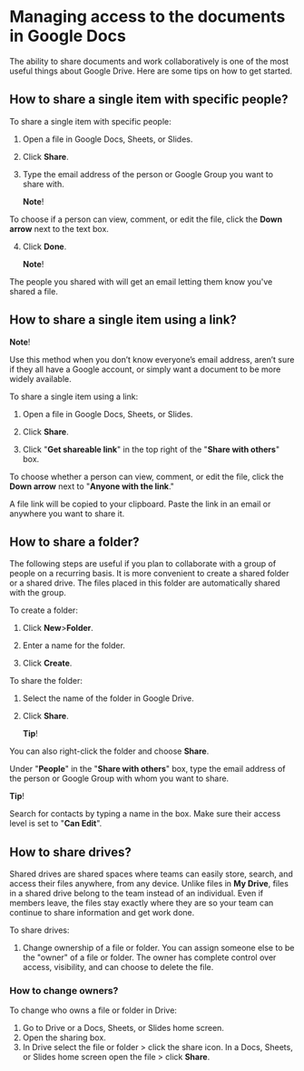 # Managing access to the documents in Google Docs

 The ability to share documents and work collaboratively is one of the most useful things about Google Drive. 
Here are some tips on how to get started.

## How to share a single item with specific people?

 To share a single item with specific people:

1. Open a file in Google Docs, Sheets, or Slides.

2. Click **Share**.

3. Type the email address of the person or Google Group you want to share with. 

   **Note**! 

 To choose if a person can view, comment, or edit the file, click the **Down arrow** next to the text box. 
 
 

4. Click **Done**. 


   **Note**! 

The people you shared with will get an email letting them know you've shared a file.



## How to share a single item using a link?

   **Note**!

Use this method when you don’t know everyone’s email address, aren’t sure if they all have a Google account, or simply want a document to be more widely available.



To share a single item using a link:

1. Open a file in Google Docs, Sheets, or Slides.

2. Click **Share**.

3. Click "**Get shareable link**" in the top right of the "**Share with others**" box.

To choose whether a person can view, comment, or edit the file, click the **Down arrow** next to "**Anyone with the link**."

A file link will be copied to your clipboard.
Paste the link in an email or anywhere you want to share it.

## How to share a folder?

 The following steps are useful if you plan to collaborate with a group of people on a recurring basis. It is more convenient to create a shared folder or a shared drive. The files placed in this folder are automatically shared with the group.  

To create a folder:

1. Click **New**>**Folder**.

2. Enter a name for the folder.

3. Click **Create**.

To share the folder:

1. Select the name of the folder in Google Drive. 
2. Click **Share**.

   **Tip**!
 
 You can also right-click the folder and choose **Share**.
 
 

Under "**People**" in the "**Share with others**" box, type the email address of the person or Google Group with whom you want to share.

   **Tip**!

Search for contacts by typing a name in the box.
Make sure their access level is set to "**Can Edit**".



## How to share drives?

 Shared drives are shared spaces where teams can easily store, search, and access their files anywhere, from any device. Unlike files in **My Drive**, files in a shared drive belong to the team instead of an individual. Even if members leave, the files stay exactly where they are so your team can continue to share information and get work done.

To share drives:

1. Change ownership of a file or folder. You can assign someone else to be the "owner" of a file or folder. The owner has complete control over access, visibility, and can choose to delete the file.  

### How to change owners?

To change who owns a file or folder in Drive:

1. Go to Drive or a Docs, Sheets, or Slides home screen.
2. Open the sharing box.
3. In Drive select the file or folder > click the share icon.
   In a Docs, Sheets, or Slides home screen open the file > click **Share**.



